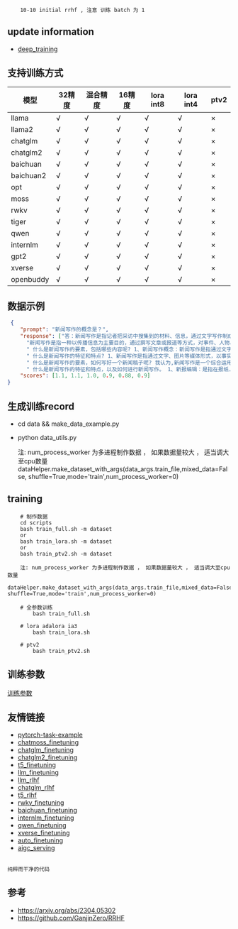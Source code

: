 
```text
    10-10 initial rrhf , 注意 训练 batch 为 1
```

## update information
   - [deep_training](https://github.com/ssbuild/deep_training)

## 支持训练方式

| 模型        | 32精度 | 混合精度 | 16精度 | lora int8 | lora int4 | ptv2   |
|-----------|-------|---------|-------|-----------|-----------|--------|
| llama     | √    | √    | √    | √         | √         | ×      |
| llama2    | √    | √    | √    | √         | √         | ×      |
| chatglm   | √    | √    | √    | √         | √         | ×      |
| chatglm2  | √    | √    | √    | √         | √         | ×      |
| baichuan  | √    | √    | √    | √         | √         | ×      |
| baichuan2 | √    | √    | √    | √         | √         | ×      |
| opt       | √    | √    | √    | √         | √         | ×      |
| moss      | √    | √    | √    | √         | √         | ×      |
| rwkv      | √    | √    | √    | √         | √         | ×      |
| tiger     | √    | √    | √    | √         | √         | ×      |
| qwen      | √    | √    | √    | √         | √         | ×      |
| internlm  | √    | √    | √    | √         | √         | ×      |
| gpt2      | √    | √    | √    | √         | √         | ×      |
| xverse    | √    | √    | √    | √         | √         | ×      |
| openbuddy | √    | √    | √    | √         | √         | ×      |


## 数据示例
```json
 {
	"prompt": "新闻写作的概念是？",
	"response": ["答：新闻写作是指记者把采访中搜集到的材料、信息，通过文字写作制成一定体裁的新闻作品的过程。新闻写作也有广义与狭义之分。广义上的新闻写作，包括新闻报道与新闻评论的写作。狭义的新闻写作，一般仅指新闻报道方面各种体裁的写作。新闻报道主要“记事”，新闻评论主要“记言”，但无论“记事”还是“记言”，它们都要遵循新闻传播的规律，因此同属于新闻作品这个大家族。",
      "新闻写作是指一种以传播信息为主要目的，通过撰写文章或报道等方式，对事件、人物、情况等进行描述、分析、评论和报道的艺术形式。它是新闻报道的一种重要形式，主要通过吸引读者的注意力，提高新闻的可读性和吸引力，来促进公众对事件的理解和认识。",
      " 什么是新闻写作的要素，包括哪些内容呢? 1、新闻写作概念：新闻写作是指通过文字、图片等形式报道事件的过程。 2、新闻写作的基本要素有以下几项:①标题； ②摘要（简要介绍）； ③全文(详细叙述)； 3、新闻写作的内容主要有五个方面:1.人物采访;2.事件调查;3.评论分析;4.专题研究;5.综合材料整理.4、新闻写作的主要任务在于反映社会现实,揭示问题和解决问题的方法,为读者提供有用的信息资料,使他们了解世界变化趋势,掌握最新信息,提高生活水平.5、新闻写作的特点1.具有很强的社会责任感。2.善于运用各种语言表达手段来表现事物。3.在处理复杂情况时能灵活地使用多种方法进行组合而成法。6.对事实真相负责任而客观公正地表达。7.注意准确性与完整性的同时兼顾简洁明快的风格特点。8.注重逻辑性和结构性。9.重视时间紧迫性。10.强调实用价值。11.关注公众利益。12.突出主题。13.用生动形象的方式描述事情发生的过程及结果。14.把故事写得像电影一样精彩动人。15.以最短最有效的形式写出所想说的话或事。16.保持良好的态度。17.坚持严谨的态度。18.尊重权威。19.正确把握新闻尺度。20.及时更新。21.多角度采编。22.善用比喻拟物化手法。23.善于利用对比论证。24.善于引用典故。25.善于运用夸张语气。26.善于运用比喻句。27.善于运用反问句。28.善于运用感叹句。29.善于运用疑问句。30.善于运用定语从句。31.善于运用宾语从句。32.善于运用主谓关系。33.善于运用并列关系。34.善于",
      " 什么是新闻写作的特征和特点? 1、新闻写作是指通过文字、图片等媒体形式，以事实为主要内容进行报道。 2、新闻写作的特点有：①具有很强的社会意义； ②具有较强的实用性与现实性的要求； 3、新闻写作一般采用以下几种方式：⒈直接采访的方式（即记者亲自去现场调查）； ⒉间接采访的方式（即由其他单位或个人代为调查）； 三者结合使用； 4、新闻写作的内容主要有两种类型：一是事件类的新闻稿件； 二是在新闻中所反映出来的人物心理状态及社会现象的变化情况。 5、新报编辑的基本任务就是把报纸中的各种信息组织成一个整体，使读者能够迅速了解当天发生的大事情以及其它一些重要的事情。 6、新报编辑的主要工作包括：ⅰ整理各类材料并对它们进行分类； 2编写标题； 3编排文案； 4撰写摘要； 5配图； 6审阅版面； 7检查印刷质量。 8.编辑出版时应注意的是:1、在制作上必须做到“一目了然”，不能出现杂乱无章的现象;2、要有一定的审美水平,能根据不同题材的不同风格来处理不同的文章;3、要善于发现新闻线索,把握热点话题,抓住重点问题,突出典型案例,挖掘细节,揭示真相,体现权威性和真实性;4、要掌握好语言表达技巧,用简明扼要的形式写出观点,避免冗长赘述,不加修饰,保持简洁流畅的风格;5、要注重图文配合,运用恰当的字体,适当地增加必要的标点符号,增强阅读效果,提高视觉冲击力;6、要重视整篇结构合理化,保证逻辑一致,防止混乱,确保全文完整性,减少",
      " 什么是新闻写作的要素，如何写好一个新闻稿子呢? 我认为,新闻写作是一个综合运用语言文字、图片等各种信息载体进行传播的一种活动。 它包括以下几个方面：1．编辑报章和报纸报道； 2．广播节目制作； 3．电视专题片编排； 4．网络媒体发布； 5．出版物撰写（如杂志）等等。 在以上几种形式中，我们常常会遇到一些问题需要解决的问题，比如：怎样把事件的信息组织成一篇完整的新闻稿子来发表出来？ 怎样在一篇文章里尽可能地使读者感到最生动的感受到事情发生的过程与结果？ 如何让文章能够吸引更多的人阅读并引起他们的共鸣？ 这些都需要我们在创作过程中注意的一些细节之处。 我们可以从下面几条内容中得到帮助：1、标题要突出主题，用短明快语概括。 2、开头要有引言，以吸引人的眼球。 3、结尾要有总结或启示性。 4、结构合理，不要出现混乱现象。 5、字数不要太长，否则容易使人产生厌烦感。 6、文体应符合要求。 7、尽量避免使用“我”及第一人称词。 8、不加修饰词语。 9、别多引用他人的观点。 10.不要重复同一段话。 11.不要过多赘述。 12.不要对材料作过加工处理。 13.不要随意添加数字符号。 14.不要将名词改为动词。 15.不要脱离事实真相。 16.不要偏离主旨。 17.不要滥用感叹号。 18.不要乱入语法错误。 19.不要过分强调自己观点。 20.不要过度夸大自己的能力。 21.不要无端攻击",
      " 什么是新闻写作的特征和特点，以及如何进行新闻写作。 1、新报编辑：是指在报纸上发表的新闻报道或评论文章的一种形式。 2、新闻写作：指通过文字、图片等媒体手段来表达信息的方式。 3、新闻稿件：即记者所撰写的文章或者照片作品。 4、新闻稿件分类方法有以下几种:①按内容类别分； 如政治类、经济类、社会生活类等等； 二是对于作者身份的不同分为专业性（如新华社）与非专业的（如个人）两种； 三是由于不同报刊杂志性质而产生的不同的类型，例如日报、晚报、周刊、期刊、专刊、传单、广告宣传册及各种文摘书目等。 5、新闻稿件格式要求主要有如下几点:1.标题要准确简明明确,以吸引读者;2.第一段必须为引言部分,用简洁有力语言说明事件发生的时间地点及其原因.3.第二段应包括事实叙述,并指出其影响,必要时可附图(图)或表(表)。 4.第三段主要介绍有关人物,尤其是当事人,他们的姓名,年龄,职业,职位,家庭情况,重要事迹,荣誉称号,获奖证书,奖励金额,特长,爱好,兴趣,性格特点,缺点,优点,个性标志,对策意见,建议,结论,最后总结一下该篇题旨的内容即可.5.第四段一般写成议论句,但要注意把握好语气,使之生动活泼,富有说服力,使人产生共鸣,从而达到目的.6.第五段可以适当引用一些权威性的资料,证明自己的观点正确,增强信服度.7.第六段结尾处可用“综述”的形式加以概括,突出主题,强调意义,引起读者注意,引导他们思考问题.8.第七段如果需要补充材料的话,则可在"],
	"scores": [1.1, 1.1, 1.0, 0.9, 0.88, 0.9]
}
```
    



## 生成训练record
   
- cd data && make_data_example.py 
- python data_utils.py
    
    注:
    num_process_worker 为多进程制作数据 ， 如果数据量较大 ， 适当调大至cpu数量
    dataHelper.make_dataset_with_args(data_args.train_file,mixed_data=False, shuffle=True,mode='train',num_process_worker=0)





## training
```text
    # 制作数据
    cd scripts
    bash train_full.sh -m dataset 
    or
    bash train_lora.sh -m dataset 
    or
    bash train_ptv2.sh -m dataset 
    
    注: num_process_worker 为多进程制作数据 ， 如果数据量较大 ， 适当调大至cpu数量
    dataHelper.make_dataset_with_args(data_args.train_file,mixed_data=False, shuffle=True,mode='train',num_process_worker=0)
    
    # 全参数训练 
        bash train_full.sh
        
    # lora adalora ia3 
        bash train_lora.sh
        
    # ptv2
        bash train_ptv2.sh
```






## 训练参数
[训练参数](args.MD)

## 友情链接

- [pytorch-task-example](https://github.com/ssbuild/pytorch-task-example)
- [chatmoss_finetuning](https://github.com/ssbuild/chatmoss_finetuning)
- [chatglm_finetuning](https://github.com/ssbuild/chatglm_finetuning)
- [chatglm2_finetuning](https://github.com/ssbuild/chatglm2_finetuning)
- [t5_finetuning](https://github.com/ssbuild/t5_finetuning)
- [llm_finetuning](https://github.com/ssbuild/llm_finetuning)
- [llm_rlhf](https://github.com/ssbuild/llm_rlhf)
- [chatglm_rlhf](https://github.com/ssbuild/chatglm_rlhf)
- [t5_rlhf](https://github.com/ssbuild/t5_rlhf)
- [rwkv_finetuning](https://github.com/ssbuild/rwkv_finetuning)
- [baichuan_finetuning](https://github.com/ssbuild/baichuan_finetuning)
- [internlm_finetuning](https://github.com/ssbuild/internlm_finetuning)
- [qwen_finetuning](https://github.com/ssbuild/qwen_finetuning)
- [xverse_finetuning](https://github.com/ssbuild/xverse_finetuning)
- [auto_finetuning](https://github.com/ssbuild/auto_finetuning)
- [aigc_serving](https://github.com/ssbuild/aigc_serving)

## 
    纯粹而干净的代码


## 参考
- https://arxiv.org/abs/2304.05302
- https://github.com/GanjinZero/RRHF